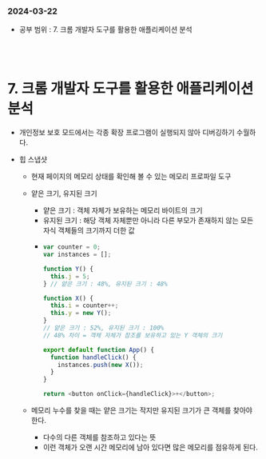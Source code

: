 ### 2024-03-22

- 공부 범위 : 7. 크롬 개발자 도구를 활용한 애플리케이션 분석

<br/>
<br/>

# 7. 크롬 개발자 도구를 활용한 애플리케이션 분석

- 개인정보 보호 모드에서는 각종 확장 프로그램이 실행되지 않아 디버깅하기 수월하다.
- 힙 스냅샷

  - 현재 페이지의 메모리 상태를 확인해 볼 수 있는 메모리 프로파일 도구
  - 얕은 크기, 유지된 크기

    - 얕은 크기 : 객체 자체가 보유하는 메모리 바이트의 크기
    - 유지된 크기 : 해당 객체 자체뿐만 아니라 다른 부모가 존재하지 않는 모든 자식 객체들의 크기까지 더한 값
    - ```javascript
      var counter = 0;
      var instances = [];

      function Y() {
        this.j = 5;
      } // 얕은 크기 : 48%, 유지된 크기 : 48%

      function X() {
        this.i = counter++;
        this.y = new Y();
      }
      // 얕은 크기 : 52%, 유지된 크기 : 100%
      // 48% 차이 = 객체 자체가 참조를 보유하고 있는 Y 객체의 크기

      export default function App() {
        function handleClick() {
          instances.push(new X());
        }
      }

      return <button onClick={handleClick}>+</button>;
      ```

  - 메모리 누수를 찾을 때는 얕은 크기는 작지만 유지된 크기가 큰 객체를 찾아야 한다.
    - 다수의 다른 객체를 참조하고 있다는 뜻
    - 이런 객체가 오랜 시간 메모리에 남아 있다면 많은 메모리를 점유하게 된다.
